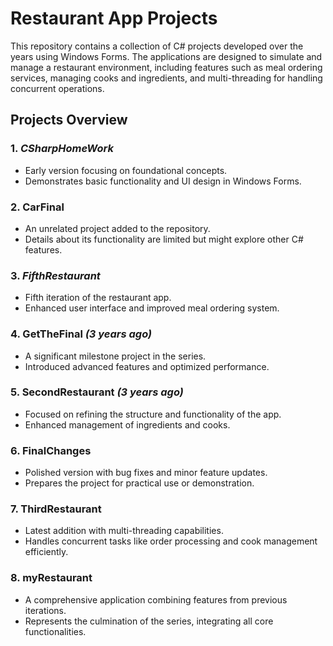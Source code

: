 # Restaurant App Projects

This repository contains a collection of C# projects developed over the years using Windows Forms. The applications are designed to simulate and manage a restaurant environment, including features such as meal ordering services, managing cooks and ingredients, and multi-threading for handling concurrent operations.

## Projects Overview

### 1. *CSharpHomeWork*
   - Early version focusing on foundational concepts.
   - Demonstrates basic functionality and UI design in Windows Forms.

### 2. **CarFinal**
   - An unrelated project added to the repository.
   - Details about its functionality are limited but might explore other C# features.

### 3. *FifthRestaurant*
   - Fifth iteration of the restaurant app.
   - Enhanced user interface and improved meal ordering system.

### 4. **GetTheFinal** *(3 years ago)*
   - A significant milestone project in the series.
   - Introduced advanced features and optimized performance.

### 5. **SecondRestaurant** *(3 years ago)*
   - Focused on refining the structure and functionality of the app.
   - Enhanced management of ingredients and cooks.

### 6. **FinalChanges**
   - Polished version with bug fixes and minor feature updates.
   - Prepares the project for practical use or demonstration.

### 7. **ThirdRestaurant**
   - Latest addition with multi-threading capabilities.
   - Handles concurrent tasks like order processing and cook management efficiently.

### 8. **myRestaurant**
   - A comprehensive application combining features from previous iterations.
   - Represents the culmination of the series, integrating all core functionalities.
